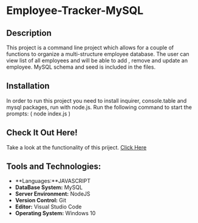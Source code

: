 # Employee-Tracker-MySQL
## Description
This project is a command line project which allows for a couple of functions to organize a multi-structure employee database. The user can view list of all employees and will be able to add , remove and update an employee. MySQL schema and seed is included in the files.
 

## Installation
In order to run this project you need to install inquirer, console.table and mysql packages, run with node.js.
Run the following command to start the prompts: ( node index.js )

## Check It Out Here!
Take a look at the functionality of this priject. [Click Here]()

## Tools and Technologies:
* **Languages:**JAVASCRIPT
* **DataBase System:** MySQL
* **Server Environment:** NodeJS
* **Version Control:** Git
* **Editor:** Visual Studio Code
* **Operating System:** Windows 10